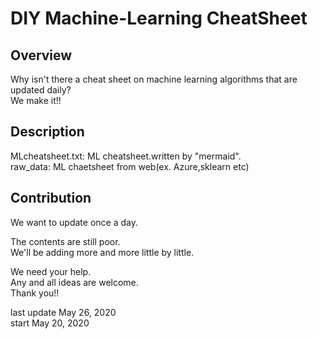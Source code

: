 # DIY Machine-Learning CheatSheet

## Overview
Why isn't there a cheat sheet on machine learning algorithms that are updated daily?  
We make it!!

## Description
MLcheatsheet.txt:  ML cheatsheet.written by "mermaid".  
raw_data:  ML chaetsheet from web(ex. Azure,sklearn etc)

## Contribution
We want to update once a day.

The contents are still poor.   
We'll be adding more and more little by little.

We need your help.  
Any and all ideas are welcome.  
Thank you!!

last update May 26, 2020  
start May 20, 2020
